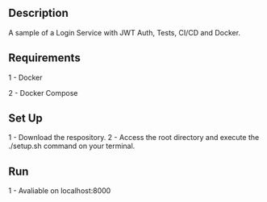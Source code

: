 ## Description
<p>A sample of a Login Service with JWT Auth, Tests, CI/CD and Docker.<p>

## Requirements
<p> 1 - Docker </p>
<p> 2 - Docker Compose </p>


## Set Up
1 - Download the respository.
2 - Access the root directory and execute the ./setup.sh command on your terminal.

## Run
1 - Avaliable on localhost:8000

